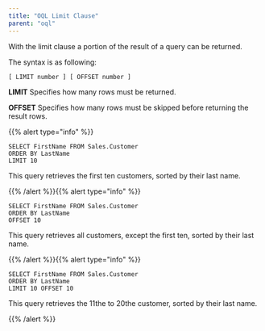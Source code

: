 ```yaml
---
title: "OQL Limit Clause"
parent: "oql"
---
```



With the limit clause a portion of the result of a query can be returned.

The syntax is as following:

```
[ LIMIT number ] [ OFFSET number ]

```

**LIMIT**
Specifies how many rows must be returned.

**OFFSET**
Specifies how many rows must be skipped before returning the result rows.

{{% alert type="info" %}}

```
SELECT FirstName FROM Sales.Customer
ORDER BY LastName
LIMIT 10
```

This query retrieves the first ten customers, sorted by their last name.

{{% /alert %}}{{% alert type="info" %}}

```
SELECT FirstName FROM Sales.Customer
ORDER BY LastName
OFFSET 10
```

This query retrieves all customers, except the first ten, sorted by their last name.

{{% /alert %}}{{% alert type="info" %}}

```
SELECT FirstName FROM Sales.Customer
ORDER BY LastName
LIMIT 10 OFFSET 10
```

This query retrieves the 11the to 20the customer, sorted by their last name.

{{% /alert %}}
